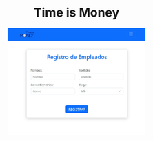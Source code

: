  <h1 align="center">Time is Money</h1>
 
<p align="center">
    <img src="https://github.com/DLinoC/Time_is_Money/blob/main/Time_is_Money.jpg" width="320px">
</p>

<br>


